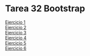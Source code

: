 # Tarea 32 Bootstrap

[Ejercicio 1](https://laurelindorean.github.io/prs_Tarea32_reus_Bootstrap_05_23/Ejercicio1)<br>
[Ejercicio 2](https://laurelindorean.github.io/prs_Tarea32_reus_Bootstrap_05_23/Ejercicio2)<br>
[Ejercicio 3](https://laurelindorean.github.io/prs_Tarea32_reus_Bootstrap_05_23/Ejercicio3)<br>
[Ejercicio 4](https://laurelindorean.github.io/prs_Tarea32_reus_Bootstrap_05_23/Ejercicio4)<br>
[Ejercicio 5](https://laurelindorean.github.io/prs_Tarea32_reus_Bootstrap_05_23/Ejercicio5)<br>
[Ejercicio 6](https://laurelindorean.github.io/prs_Tarea32_reus_Bootstrap_05_23/Ejercicio6)<br>
